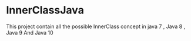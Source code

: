 # InnerClassJava
 This project contain all the possible InnerClass concept  in java 7 , Java 8 , Java 9  And Java 10
